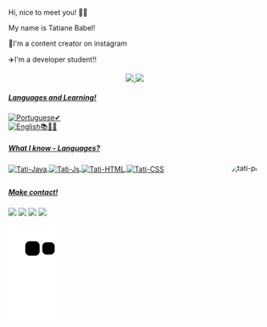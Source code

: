 Hi, nice to meet you! 🙏💜

My name is  Tatiane Babel!

💖I'm a content creator on instagram

✈️I'm a developer student!!

<div align="center">

  <a href="https://https://github.com/tatianebabel">
  <img height="150em" src="https://github-readme-stats.vercel.app/api?username=tatianebabel&show_icons=true&theme=synthwave&include_all_commits=true&count_private=true"/>
  <img height="150em" src="https://github-readme-stats.vercel.app/api/top-langs/?username=tatianebabel&layout=compact&langs_count=7&theme=synthwave"/>
  
</div>

##### **_Languages and Learning!_**

<div>

![Portuguese](https://img.shields.io/badge/-Portuguese-blueviolet?style=for-the-badge&color=005f99)✔<br />
![English](https://img.shields.io/badge/-English-blueviolet?style=for-the-badge&color=ff449f)📚📖📒

</div>

 ##### **_What I know - Languages?_**
<div style="display: inline_block">
  <img align="center" alt="Tati-Java" height="40" width="90"img src="https://img.shields.io/badge/java-blue.svg?style=for-the-badge&logo=java&logoColor=black">
  <img align="center" alt="Tati-Js" height="40" width="90" src="https://img.shields.io/badge/node.js-%2343853D.svg?style=for-the-badge&logo=node.js&logoColor=white">
  <img align="center" alt="Tati-HTML" height="40" width="90" src="https://img.shields.io/badge/html5-%23E34F26.svg?style=for-the-badge&logo=html5&logoColor=white">
  <img align="center" alt="Tati-CSS" height="40" width="90" src="https://img.shields.io/badge/css3-%231572B6.svg?style=for-the-badge&logo=css3&logoColor=white">
  <img align="right" alt="tati-pic" height="150" style="border-radius:50px;" src="https://picrew.me/shareImg/org/202208/338224_EOxfE014.png">
  
</div>
          
  ##
  ##### **_Make contact!_**

 
<div> 
<a href="https://www.linkedin.com/in/tatianebabel/" target="_blank"><img src="https://img.shields.io/badge/-LinkedIn-%230077B5?style=for-the-badge&logo=linkedin&logoColor=white" target="_blank"></a> 
  <a href="https://instagram.com/tatianebabel" target="_blank"><img src="https://img.shields.io/badge/-Instagram-%23E4405F?style=for-the-badge&logo=instagram&logoColor=white" target="_blank"></a>
  <a href="https://discord.gg/wagxzStdcR" target="_blank"><img src="https://img.shields.io/badge/Discord-7289DA?style=for-the-badge&logo=discord&logoColor=white" target="_blank"></a> 
  <a href = "mailto:tatiane.babel@hotmail.com"><img src="https://img.shields.io/badge/-Gmail-%23333?style=for-the-badge&logo=gmail&logoColor=white" target="_blank"></a>
  
 
 ![Snake animation](https://github.com/tatianebabel/tatianebabel/blob/output/github-contribution-grid-snake.svg)
 
</div>
